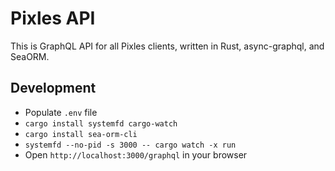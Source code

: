 # Pixles API

This is GraphQL API for all Pixles clients, written in Rust, async-graphql, and SeaORM.

## Development

- Populate `.env` file
- `cargo install systemfd cargo-watch`
- `cargo install sea-orm-cli`
- `systemfd --no-pid -s 3000 -- cargo watch -x run`
- Open `http://localhost:3000/graphql` in your browser
